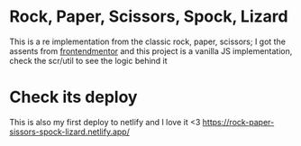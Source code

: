 # Rock, Paper, Scissors, Spock, Lizard

This is a re implementation from the classic rock, paper, scissors; I got
the assents from [frontendmentor](https://www.frontendmentor.io/challenges/rock-paper-scissors-game-pTgwgvgH)
and this project is a vanilla JS implementation, check the scr/util to see
the logic behind it

# Check its deploy

This is also my first deploy to netlify and I love it <3
https://rock-paper-sissors-spock-lizard.netlify.app/
